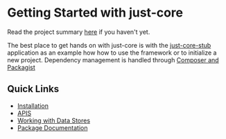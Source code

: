 # Getting Started with just-core

Read the project summary <a href="https://chglongstone.github.io/just-core">here</a> if you haven't yet.

The best place to get hands on with just-core is with the [just-core-stub](../just-core-stub) application 
as an example how how to use the framework or to initialize a new project. 
Dependency management is handled through [Composer and Packagist](Packages-and-Extensions)


## Quick Links


* [Installation](Installation)
* [APIS](APIs)
* [Working with Data Stores](Data-layer)
* [Package Documentation](api/)
